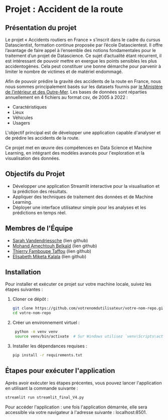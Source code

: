 Projet : Accident de la route
==============


## Présentation du projet

Le projet « Accidents routiers en France » s’inscrit dans le cadre du cursus Datascientist, formation
continue proposée par l’école Datascientest.
Il offre l’avantage de faire appel à l’ensemble des notions fondamentales pour le traitement d’un projet
de Datascience. Ce sujet d’actualité étant récurrent, il est intéressant de pouvoir mettre en exergue les
points sensibles les plus accidentogènes. Cela peut constituer une bonne démarche pour parvenir à
limiter le nombre de victimes et de matériel endommagé.

Afin de pouvoir prédire la gravité des accidents de la route en France, nous nous sommes
principalement basés sur les datasets fournis par [le Ministère de l’intérieur et des Outre-Mer](https://www.data.gouv.fr/fr/datasets/bases-de-donnees-annuelles-des-accidents-corporels-de-la-circulation-routiere-annees-de-2005-a-2022/#/resources). Les
bases de données sont réparties annuellement en 4 fichiers au format csv, de 2005 à 2022 :
- Caractéristiques
- Lieux
- Véhicules
- Usagers

L'objectif principal est de développer une application capable d'analyser et de prédire les accidents de la route.

Ce projet met en œuvre des compétences en Data Science et Machine Learning, en intégrant des modèles avancés pour l'exploration et la visualisation des données.

## Objectifs du Projet

- Développer une application Streamlit interactive pour la visualisation et la prédiction des résultats.
- Appliquer des techniques de traitement des données et de Machine Learning.
- Déployer une interface utilisateur simple pour les analyses et les prédictions en temps réel.

## Membres de l'Équipe

- [Sarah Vandendriessche](https://github.com/Nujadn) (lien github)
- [Mohand Amechtouh Belkaïd](https://github.com/MoBEL3) (lien github)
- [Thierry Famboupe Taffou](https://github.com/Famboupe) (lien github)
- [Elisabeth Miketa Kalala](https://github.com/ElKal7) (lien github)

## Installation

Pour installer et exécuter ce projet sur votre machine locale, suivez les étapes suivantes :

1. Cloner ce dépôt :
   ```bash
   git clone https://github.com/votrenomdutilisateur/votre-nom-repo.git
   cd votre-nom-repo
    ```

2. Créer un environnement virtuel :
   ```bash
    python -m venv venv
    source venv/bin/activate  # Sur Windows utilisez `venv\Scripts\activate`
    ```

3. Installer les dépendances requises :
   ```bash
   pip install -r requirements.txt
   ``` 

## Étapes pour exécuter l'application

Après avoir exécuter les étapes précentes, vous pouvez lancer l'application en utilisant la commande suivante :

```bash
streamlit run streamlit_final_V4.py
```

Pour accéder l'application : une fois l'application démarrée, elle sera accessible via votre navigateur à l'adresse suivante : localhost:8501.